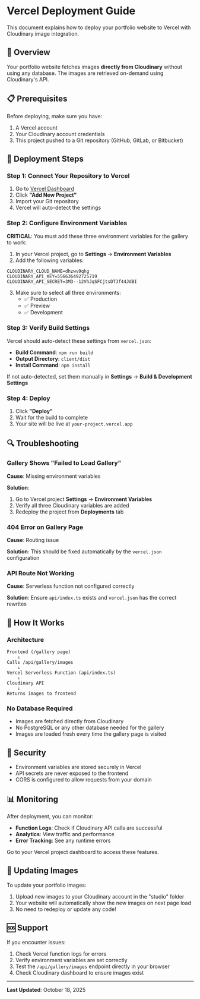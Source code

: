 # Vercel Deployment Guide

This document explains how to deploy your portfolio website to Vercel with Cloudinary image integration.

## 🎯 Overview

Your portfolio website fetches images **directly from Cloudinary** without using any database. The images are retrieved on-demand using Cloudinary's API.

## 📋 Prerequisites

Before deploying, make sure you have:
1. A Vercel account
2. Your Cloudinary account credentials
3. This project pushed to a Git repository (GitHub, GitLab, or Bitbucket)

## 🚀 Deployment Steps

### Step 1: Connect Your Repository to Vercel

1. Go to [Vercel Dashboard](https://vercel.com/dashboard)
2. Click **"Add New Project"**
3. Import your Git repository
4. Vercel will auto-detect the settings

### Step 2: Configure Environment Variables

**CRITICAL**: You must add these three environment variables for the gallery to work:

1. In your Vercel project, go to **Settings** → **Environment Variables**
2. Add the following variables:

```
CLOUDINARY_CLOUD_NAME=dhzwv9qhg
CLOUDINARY_API_KEY=556636492725719
CLOUDINARY_API_SECRET=3M3--12VhJqSFCjtsDTJf44JdBI
```

3. Make sure to select all three environments:
   - ✅ Production
   - ✅ Preview
   - ✅ Development

### Step 3: Verify Build Settings

Vercel should auto-detect these settings from `vercel.json`:
- **Build Command**: `npm run build`
- **Output Directory**: `client/dist`
- **Install Command**: `npm install`

If not auto-detected, set them manually in **Settings** → **Build & Development Settings**

### Step 4: Deploy

1. Click **"Deploy"**
2. Wait for the build to complete
3. Your site will be live at `your-project.vercel.app`

## 🔍 Troubleshooting

### Gallery Shows "Failed to Load Gallery"

**Cause**: Missing environment variables

**Solution**: 
1. Go to Vercel project **Settings** → **Environment Variables**
2. Verify all three Cloudinary variables are added
3. Redeploy the project from **Deployments** tab

### 404 Error on Gallery Page

**Cause**: Routing issue

**Solution**: This should be fixed automatically by the `vercel.json` configuration

### API Route Not Working

**Cause**: Serverless function not configured correctly

**Solution**: Ensure `api/index.ts` exists and `vercel.json` has the correct rewrites

## 📁 How It Works

### Architecture

```
Frontend (/gallery page)
    ↓
Calls /api/gallery/images
    ↓
Vercel Serverless Function (api/index.ts)
    ↓
Cloudinary API
    ↓
Returns images to frontend
```

### No Database Required

- Images are fetched directly from Cloudinary
- No PostgreSQL or any other database needed for the gallery
- Images are loaded fresh every time the gallery page is visited

## 🔐 Security

- Environment variables are stored securely in Vercel
- API secrets are never exposed to the frontend
- CORS is configured to allow requests from your domain

## 📊 Monitoring

After deployment, you can monitor:
- **Function Logs**: Check if Cloudinary API calls are successful
- **Analytics**: View traffic and performance
- **Error Tracking**: See any runtime errors

Go to your Vercel project dashboard to access these features.

## 🎨 Updating Images

To update your portfolio images:
1. Upload new images to your Cloudinary account in the "studio" folder
2. Your website will automatically show the new images on next page load
3. No need to redeploy or update any code!

## 🆘 Support

If you encounter issues:
1. Check Vercel function logs for errors
2. Verify environment variables are set correctly
3. Test the `/api/gallery/images` endpoint directly in your browser
4. Check Cloudinary dashboard to ensure images exist

---

**Last Updated**: October 18, 2025
